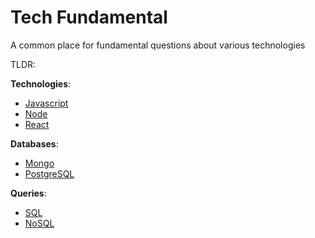 # Tech Fundamental
A common place for fundamental questions about various technologies

TLDR:

**Technologies**:
- [Javascript](Technologies/Javascript/README.md)
- [Node](Technologies/Node/README.md)
- [React](Technologies/React/README.md)

**Databases**:
- [Mongo](Databases/Mongo/README.md)
- [PostgreSQL](Databases/PostgrSQL/README.md)

**Queries**:
- [SQL](Databases/SQL/README.md)
- [NoSQL](Databases/NoSQL/README.md)

